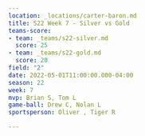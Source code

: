 ```yaml
---
location: _locations/carter-baron.md
title: S22 Week 7 - Silver vs Gold
teams-score:
- team: _teams/s22-silver.md
  score: 25
- team: _teams/s22-gold.md
  score: 20
field: "2"
date: 2022-05-01T11:00:00.000-04:00
season: 22
week: 7
mvp: Brian S, Tom L
game-ball: Drew C, Nolan L
sportsperson: Oliver , Tiger R

---
```

